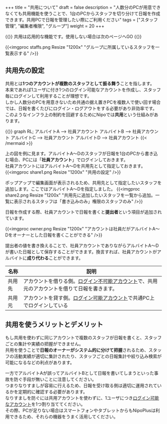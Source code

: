 +++
title = "共用について"
draft = false
description = "人数分のPCが用意できなくても共用機能を使うことで、1台のPCからスタッフを切り分けて日報を作成できます。共用PCで日報を管理したい際にご利用ください"
tags = ["スタッフ管理", "編集者権限", "グループ"]
weight = 20
+++


{{<alice pos="left" icon="default">}}
共用は応用的な機能です。使用しない場合は次のページへGO
{{</alice>}}

{{<imgproc staffs.png Resize "1200x" "グループに所属しているスタッフを一覧表示する" />}}

## 共用先の設定

共用とは**1つのアカウントが複数のスタッフとして振る舞う**ことを指します。  
本来であれば1ユーザに付き1つのログイン可能なアカウントを作成し、スタッフ毎にログインして利用することが理想です。  
しかし人数分のPCを用意きないため共通の据え置きPCを複数人で使い回す場合では、日報を書くたびにログイン・ログアウトをする必要があり非効率です。
このようなインフラ上の制約を回避するためにNipoでは**共用**という仕組みがあります。

{{<mermaid align="center">}}
graph RL;
  アルバイトA --> 社員アカウント
  アルバイトB --> 社員アカウント
  アルバイトC --> 社員アカウント
  アルバイトD --> 社員アカウント
{{< /mermaid >}}

上の図を例に見ます。アルバイトA〜Dのスタッフが日報を1台のPCから書き込む場合、PCには「**社員アカウント**」でログインしておきます。  
社員アカウントにはアルバイトA〜Dを共用先として指定しておきます。  
{{<imgproc share1.png Resize "1200x" "共用の設定" />}}

ポップアップで編集画面が表示されるため、共用先として指定したいスタッフを追加します。ここではアルバイトA〜Dを指定しました。
{{<imgproc share2.png Resize "1200x" "共用先に追加したいスタッフを一覧から追加。一覧に表示されるスタッフは「書き込みのみ」権限のスタッフのみ" />}}

日報を作成する際、社員アカウントで日報を書くと**提出者**という項目が追加されています。

{{<imgproc owner.png Resize "1200x" "アカウントは社員だがアルバイトA〜Dをオーナーとした日報を書くことができる" />}}

提出者の値を書き換えることで、社員アカウントでありながらアルバイトA〜Dが書いた日報として保存することができます。換言すれば、社員アカウントがアルバイトに**成り代わる**ことができます。

|名称|説明|
|---|---|
|共用先|アカウントを借りる側。[ログイン不可能アカウント](/org/staff/make/#ログイン不可能なスタッフアカウントの作成)で、共用元のアカウントを借りて日報を書きます。|
|共用元|アカウントを貸す側。[ログイン可能アカウント](/org/staff/make/#ログイン可能なスタッフアカウントの作成)で共通PC上でログインしている|

## 共用を使うメリットとデメリット

もし共用を使わずに同じアカウントで複数のスタッフが日報を書くと、スタッフごとの集計や実績の把握ができません。  
共用を使うことで**日報のオーナーがシステム的に分けて把握**されるため、スタッフの活動実績が適切に集計されたり、スタッフごとの日報集計や絞り込み検索が可能になるなどの利点があります。  

一方でアルバイトAが誤ってアルバイトBとして日報を書いてしまうといった事故を防ぐ手段が無いことに注意してください。  
つまりなりすましが容易に行えるため、日報を受け取る側は適切に運用されているかを定期的に確認する必要があります。  
なりすましを防ぐには共用アカウントを使わずに、1ユーザにつき[ログイン可能なアカウント](/org/staff/make/#ログイン可能なスタッフアカウントの作成)を1つ割り当ててください。  
その際、PCが足りない場合はスマートフォンやタブレットからもNipoPlusは利用できるため、それらの機器をうまく活用してください。

